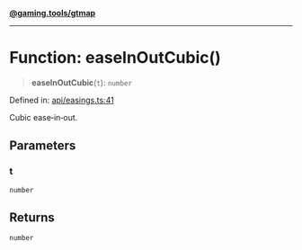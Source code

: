[**@gaming.tools/gtmap**](README.md)

***

# Function: easeInOutCubic()

> **easeInOutCubic**(`t`): `number`

Defined in: [api/easings.ts:41](https://github.com/gamingtools/gt-map/blob/37582d0663306e25f7b67e6e3ae4390bd14c21af/packages/gtmap/src/api/easings.ts#L41)

Cubic ease‑in‑out.

## Parameters

### t

`number`

## Returns

`number`
